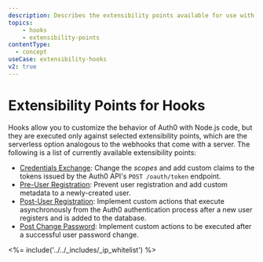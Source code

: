 ```yaml
---
description: Describes the extensibility points available for use with Hooks
topics:
    - hooks
    - extensibility-points
contentType:
  - concept
useCase: extensibility-hooks
v2: true
---
```

# Extensibility Points for Hooks

Hooks allow you to customize the behavior of Auth0 with Node.js code, but they are executed only against selected extensibility points, which are the serverless option analogous to the webhooks that come with a server. The following is a list of currently available extensibility points:

- [Credentials Exchange](/hooks/concepts/credentials-exchange-extensibility-point): Change the <dfn data-key="scope">scopes</dfn> and add custom claims to the tokens issued by the Auth0 API's `POST /oauth/token` endpoint.
- [Pre-User Registration](/hooks/concepts/pre-user-registration-extensibility-point): Prevent user registration and add custom metadata to a newly-created user.
- [Post-User Registration](/hooks/concepts/post-user-registration-extensibility-point): Implement custom actions that execute asynchronously from the Auth0 authentication process after a new user registers and is added to the database.
- [Post Change Password](/hooks/guides/post-change-password): Implement custom actions to be executed after a successful user password change.

<%= include('../../_includes/_ip_whitelist') %>
